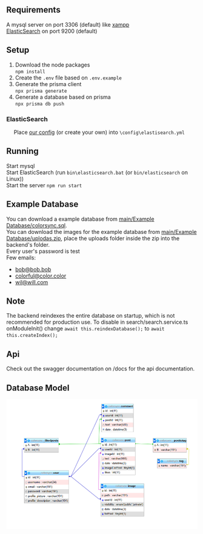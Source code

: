 ## Requirements  
A mysql server on port 3306 (default) like [xampp](https://www.apachefriends.org/download.html)  
[ElasticSearch](https://www.elastic.co/downloads/elasticsearch?tech=rtp&pg=en-elasticsearch-page&plcmt=hero&cta=eswt-24510-a) on port 9200 (default)  

## Setup
1. Download the node packages  
`npm install`  
2. Create the `.env` file based on `.env.example `  
3. Generate the prisma client  
`npx prisma generate`  
4. Generate a database based on prisma  
`npx prisma db push` 

### ElasticSearch
&nbsp;&nbsp;&nbsp;&nbsp; Place [our config]((https://github.com/TanyasiPills/ColorSync/blob/main/docs/elasticsearch.yml)) (or create your own) into `\config\elastisearch.yml`

## Running
Start mysql  
Start ElasticSearch (run `bin\elasticsearch.bat` (or `bin/elasticsearch` on Linux))  
Start the server `npm run start`

## Example Database
You can download a example database from [main/Example Database/colorsync.sql](https://github.com/TanyasiPills/ColorSync/blob/main/Example%20Database/colorsync.sql).  
You can download the images for the example database from [main/Example Database/uplodas.zip](https://github.com/TanyasiPills/ColorSync/blob/main/Example%20Database/uploads.zip), place the uploads folder inside the zip into the backend's folder.  
Every user's password is test  
Few emails:  
* bob@bob.bob
* colorful@color.color
* wil@will.com


## Note
The backend reindexes the entire database on startup, which is not recommended for production use.
To disable in search/search.service.ts onModuleInit() change `await this.reindexDatabase();` to `await this.createIndex();`

## Api
Check out the swagger documentation on /docs for the api documentation.


## Database Model
![database model](https://github.com/TanyasiPills/ColorSync/blob/main/Example%20Database/database%20model.png)
